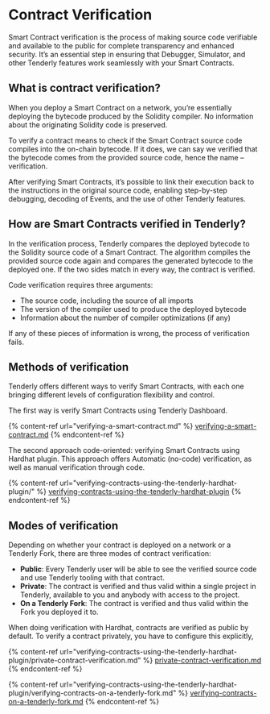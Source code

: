 # Contract Verification

Smart Contract verification is the process of making source code verifiable and available to the public for complete transparency and enhanced security. It’s an essential step in ensuring that Debugger, Simulator, and other Tenderly features work seamlessly with your Smart Contracts.

## What is contract verification?

When you deploy a Smart Contract on a network, you’re essentially deploying the bytecode produced by the Solidity compiler. No information about the originating Solidity code is preserved.

To verify a contract means to check if the Smart Contract source code compiles into the on-chain bytecode. If it does, we can say we verified that the bytecode comes from the provided source code, hence the name – verification.&#x20;

After verifying Smart Contracts, it’s possible to link their execution back to the instructions in the original source code, enabling step-by-step debugging, decoding of Events, and the use of other Tenderly features.

## How are Smart Contracts verified in Tenderly?

In the verification process, Tenderly compares the deployed bytecode to the Solidity source code of a Smart Contract. The algorithm compiles the provided source code again and compares the generated bytecode to the deployed one. If the two sides match in every way, the contract is verified.

Code verification requires three arguments:&#x20;

* The source code, including the source of all imports
* The version of the compiler used to produce the deployed bytecode
* Information about the number of compiler optimizations (if any)

&#x20;If any of these pieces of information is wrong, the process of verification fails.

## Methods of verification

Tenderly offers different ways to verify Smart Contracts, with each one bringing different levels of configuration flexibility and control.

The first way is verify Smart Contracts using Tenderly Dashboard.

{% content-ref url="verifying-a-smart-contract.md" %}
[verifying-a-smart-contract.md](verifying-a-smart-contract.md)
{% endcontent-ref %}

The second approach code-oriented:  verifying Smart Contracts using Hardhat plugin. This approach offers Automatic (no-code) verification, as well as manual verification through code.

{% content-ref url="verifying-contracts-using-the-tenderly-hardhat-plugin/" %}
[verifying-contracts-using-the-tenderly-hardhat-plugin](verifying-contracts-using-the-tenderly-hardhat-plugin/)
{% endcontent-ref %}

## Modes of verification

Depending on whether your contract is deployed on a network or a Tenderly Fork, there are three modes of contract verification:

* **Public**: Every Tenderly user will be able to see the verified source code and use Tenderly tooling with that contract.&#x20;
* **Private**: The contract is verified and thus valid within a single project in Tenderly, available to you and anybody with access to the project.
* **On a Tenderly Fork**: The contract is verified and thus valid within the Fork you deployed it to.

When doing verification with Hardhat, contracts are verified as public by default. To verify a contract privately, you have to configure this explicitly,

{% content-ref url="verifying-contracts-using-the-tenderly-hardhat-plugin/private-contract-verification.md" %}
[private-contract-verification.md](verifying-contracts-using-the-tenderly-hardhat-plugin/private-contract-verification.md)
{% endcontent-ref %}

{% content-ref url="verifying-contracts-using-the-tenderly-hardhat-plugin/verifying-contracts-on-a-tenderly-fork.md" %}
[verifying-contracts-on-a-tenderly-fork.md](verifying-contracts-using-the-tenderly-hardhat-plugin/verifying-contracts-on-a-tenderly-fork.md)
{% endcontent-ref %}
